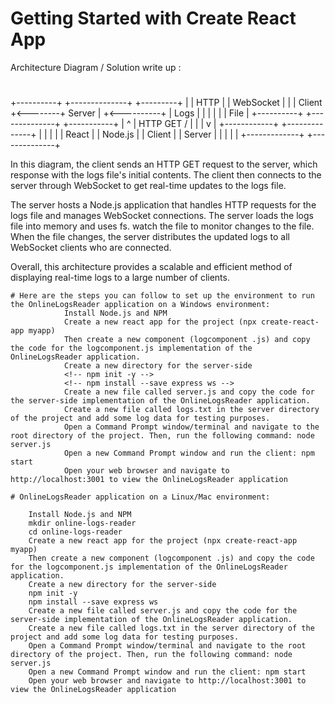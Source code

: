# Getting Started with Create React App
Architecture Diagram / Solution write up : 
	
#
  +----------+         	+--------------+         		+---------+
  |          |  HTTP  	|             |       WebSocket	|           |
  |  Client  +<--------+   	Server    |  +<----------+  |  Logs     |
  |          |          |             |			        |   File    |
  +----------+          +--------------+           		+-----------+
        |                                              			^
        | HTTP GET /                                   		    |
        |                                              			|
        v                                              			|
  +------------+                                		+--------------+
  |             |                                		|              |
  |   React     |                                    	|   Node.js    |
  |   Client    |                               	    |   Server     |
  |             |                                	    |              |
  +-------------+                                	    +--------------+

<!-- Used Technology: NodeJs, ReactJS, WebSocket. -->

In this diagram, the client sends an HTTP GET request to the server, which response with the logs file's initial contents. The client then connects to the server through WebSocket to get real-time updates to the logs file.

The server hosts a Node.js application that handles HTTP requests for the logs file and manages WebSocket connections. The server loads the logs file into memory and uses fs. watch the file to monitor changes to the file. When the file changes, the server distributes the updated logs to all WebSocket clients who are connected.


Overall, this architecture provides a scalable and efficient method of displaying real-time logs to a large number of clients.


<!-- Setup steps/script - -->
	# Here are the steps you can follow to set up the environment to run the OnlineLogsReader application on a Windows environment:
                Install Node.js and NPM
                Create a new react app for the project (npx create-react-app myapp)
                Then create a new component (logcomponent .js) and copy the code for the logcomponent.js implementation of the OnlineLogsReader application.
                Create a new directory for the server-side
                <!-- npm init -y -->
                <!-- npm install --save express ws -->
                Create a new file called server.js and copy the code for the server-side implementation of the OnlineLogsReader application.
                Create a new file called logs.txt in the server directory of the project and add some log data for testing purposes.
                Open a Command Prompt window/terminal and navigate to the root directory of the project. Then, run the following command: node server.js
                Open a new Command Prompt window and run the client: npm start
                Open your web browser and navigate to http://localhost:3001 to view the OnlineLogsReader application

    # OnlineLogsReader application on a Linux/Mac environment:
	
        Install Node.js and NPM
        mkdir online-logs-reader
        cd online-logs-reader
        Create a new react app for the project (npx create-react-app myapp)
        Then create a new component (logcomponent .js) and copy the code for the logcomponent.js implementation of the OnlineLogsReader application.
        Create a new directory for the server-side
        npm init -y
        npm install --save express ws
        Create a new file called server.js and copy the code for the server-side implementation of the OnlineLogsReader application.
        Create a new file called logs.txt in the server directory of the project and add some log data for testing purposes.
        Open a Command Prompt window/terminal and navigate to the root directory of the project. Then, run the following command: node server.js
        Open a new Command Prompt window and run the client: npm start
        Open your web browser and navigate to http://localhost:3001 to view the OnlineLogsReader application





	


